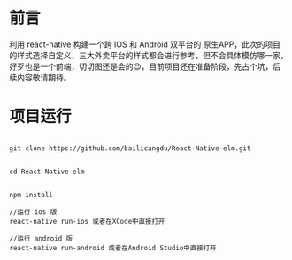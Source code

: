 # 前言

利用 react-native 构建一个跨 IOS 和 Android 双平台的 原生APP，此次的项目的样式选择自定义，三大外卖平台的样式都会进行参考，但不会具体模仿哪一家，好歹也是一个前端，切切图还是会的😉，目前项目还在准备阶段，先占个坑，后续内容敬请期待。


# 项目运行
```

git clone https://github.com/bailicangdu/React-Native-elm.git


cd React-Native-elm


npm install

//运行 ios 版
react-native run-ios 或者在XCode中直接打开

//运行 android 版
react-native run-android 或者在Android Studio中直接打开


```
